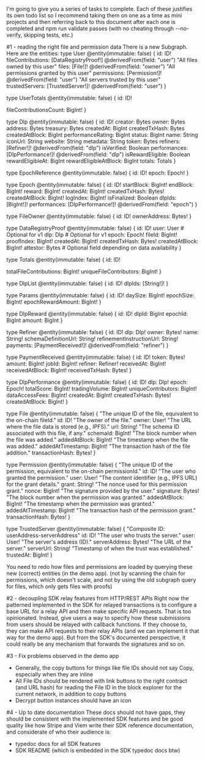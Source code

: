 I'm going to give you a series of tasks to complete. Each of these justifies its own todo list so I recommend taking them on one as a time as mini projects and then referring back to this document after each one is completed and npm run validate passes (with no cheating through --no-verify, skipping tests, etc.)

#1 - reading the right file and permission data
There is a new Subgraph. Here are the entities:
type User @entity(immutable: false) {
id: ID!
fileContributions: [DataRegistryProof!] @derivedFrom(field: "user")
"All files owned by this user"
files: [File!]! @derivedFrom(field: "owner")
"All permissions granted by this user"
permissions: [Permission!]! @derivedFrom(field: "user")
"All servers trusted by this user"
trustedServers: [TrustedServer!]! @derivedFrom(field: "user")
}

type UserTotals @entity(immutable: false) {
id: ID!

fileContributionsCount: BigInt!
}

type Dlp @entity(immutable: false) {
id: ID!
creator: Bytes
owner: Bytes
address: Bytes
treasury: Bytes
createdAt: BigInt
createdTxHash: Bytes
createdAtBlock: BigInt
performanceRating: BigInt
status: BigInt
name: String
iconUrl: String
website: String
metadata: String
token: Bytes
refiners: [Refiner!]! @derivedFrom(field: "dlp")
isVerified: Boolean
performances: [DlpPerformance!]! @derivedFrom(field: "dlp")
isRewardEligible: Boolean
rewardEligibleAt: BigInt
rewardEligibleAtBlock: BigInt
totals: Totals
}

type EpochReference @entity(immutable: false) {
id: ID!
epoch: Epoch!
}

type Epoch @entity(immutable: false) {
id: ID!
startBlock: BigInt!
endBlock: BigInt!
reward: BigInt!
createdAt: BigInt!
createdTxHash: Bytes!
createdAtBlock: BigInt!
logIndex: BigInt!
isFinalized: Boolean
dlpIds: [BigInt!]!
performances: [DlpPerformance!]! @derivedFrom(field: "epoch")
}

type FileOwner @entity(immutable: false) {
id: ID!
ownerAddress: Bytes!
}

type DataRegistryProof @entity(immutable: false) {
id: ID!
user: User # Optional for v1
dlp: Dlp # Optional for v1
epoch: Epoch!
fileId: BigInt!
proofIndex: BigInt!
createdAt: BigInt!
createdTxHash: Bytes!
createdAtBlock: BigInt!
attestor: Bytes # Optional field depending on data availability
}

type Totals @entity(immutable: false) {
id: ID!

totalFileContributions: BigInt!
uniqueFileContributors: BigInt!
}

type DlpList @entity(immutable: false) {
id: ID!
dlpIds: [String!]!
}

type Params @entity(immutable: false) {
id: ID!
daySize: BigInt!
epochSize: BigInt!
epochRewardAmount: BigInt!
}

type DlpReward @entity(immutable: false) {
id: ID!
dlpId: BigInt
epochId: BigInt
amount: BigInt
}

type Refiner @entity(immutable: false) {
id: ID!
dlp: Dlp!
owner: Bytes!
name: String!
schemaDefinitionUrl: String!
refinementInstructionUrl: String!
payments: [PaymentReceived!]! @derivedFrom(field: "refiner")
}

type PaymentReceived @entity(immutable: false) {
id: ID!
token: Bytes!
amount: BigInt!
jobId: BigInt!
refiner: Refiner!
receivedAt: BigInt!
receivedAtBlock: BigInt!
receivedTxHash: Bytes!
}

type DlpPerformance @entity(immutable: false) {
id: ID!
dlp: Dlp!
epoch: Epoch!
totalScore: BigInt!
tradingVolume: BigInt!
uniqueContributors: BigInt!
dataAccessFees: BigInt!
createdAt: BigInt!
createdTxHash: Bytes!
createdAtBlock: BigInt!
}

type File @entity(immutable: false) {
"The unique ID of the file, equivalent to the on-chain fileId."
id: ID!
"The owner of the file."
owner: User!
"The URL where the file data is stored (e.g., IPFS)."
url: String!
"The schema ID associated with this file, if any."
schemaId: BigInt!
"The block number when the file was added."
addedAtBlock: BigInt!
"The timestamp when the file was added."
addedAtTimestamp: BigInt!
"The transaction hash of the file addition."
transactionHash: Bytes!
}

type Permission @entity(immutable: false) {
"The unique ID of the permission, equivalent to the on-chain permissionId."
id: ID!
"The user who granted the permission."
user: User!
"The content identifier (e.g., IPFS URL) for the grant details."
grant: String!
"The nonce used for this permission grant."
nonce: BigInt!
"The signature provided by the user."
signature: Bytes!
"The block number when the permission was granted."
addedAtBlock: BigInt!
"The timestamp when the permission was granted."
addedAtTimestamp: BigInt!
"The transaction hash of the permission grant."
transactionHash: Bytes!
}

type TrustedServer @entity(immutable: false) {
"Composite ID: userAddress-serverAddress"
id: ID!
"The user who trusts the server."
user: User!
"The server's address (ID)."
serverAddress: Bytes!
"The URL of the server."
serverUrl: String!
"Timestamp of when the trust was established."
trustedAt: BigInt!
}

You need to redo how files and permissions are loaded by querying these new (correct) entities (in the demo app). (not by scanning the chain for permissions, which doesn't scale, and not by using the old subgraph query for files, which only gets files with proofs)

#2 - decoupling SDK relay features from HTTP/REST APIs
Right now the patterned implemented in the SDK for relayed transactions is to configure a base URL for a relay API and then make specific API requests. That is too opinionated. Instead, give users a way to specify how these submissions from users should be relayed with callback functions. If they choose to, they can make API requests to their relay APIs (and we can implement it that way for the demo app). But from the SDK's documented perspective, it could really be any mechanism that forwards the signatures and so on.

#3 - Fix problems observed in the demo app

- Generally, the copy buttons for things like file IDs should not say Copy, especially when they are inline
- All File IDs should be rendered with link buttons to the right contract (and URL hash) for reading the File ID in the block explorer for the current network, in addition to copy buttons
- Decrypt button instances should have an icon

#4 - Up to date documentation
These docs should not have gaps, they should be consistent with the implemented SDK features and be good quality like how Stripe and Viem write their SDK reference documentation, and considerate of who their audience is:

- typedoc docs for all SDK features
- SDK README (which is embedded in the SDK typedoc docs btw)
